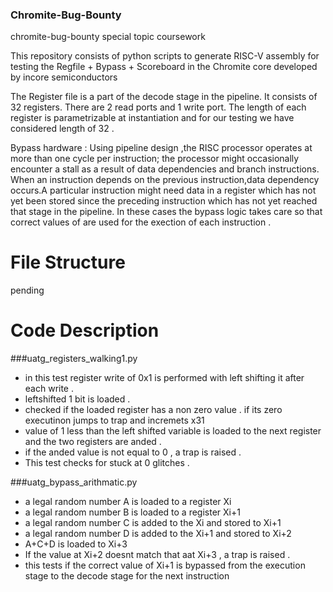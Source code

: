 
### Chromite-Bug-Bounty
chromite-bug-bounty special topic coursework

This repository consists of python scripts to generate RISC-V assembly for testing the Regfile + Bypass + Scoreboard in the Chromite core developed by incore semiconductors

The Register file is a part of the decode stage in the pipeline. It consists of 32 registers. There are 2 read ports and 1 write port. The length of each register is parametrizable at instantiation and for our testing we have considered length of 32 . 

Bypass hardware : Using pipeline design ,the  RISC processor operates at more than one cycle per instruction; the processor might occasionally encounter a  stall as a  result of data dependencies and branch instructions. When an instruction depends on the previous instruction,data dependency occurs.A particular instruction might need data in a register which has not yet been stored since the preceding instruction which has not yet reached that stage  in the pipeline.
In these cases the bypass logic takes care so that correct values of are used for the exection of each instruction . 

# File Structure
pending
# Code Description

###uatg_registers_walking1.py
* in this test register write of 0x1 is performed with left shifting it after each write .
* leftshifted 1 bit is loaded . 
* checked if the loaded register has a non zero value . if its zero executinon jumps to trap and incremets x31 
* value of 1 less than the left shifted variable is loaded to the next register and the two registers are anded . 
* if the anded value is not equal to 0 , a trap is raised . 
* This test checks for stuck at 0 glitches .

###uatg_bypass_arithmatic.py
* a legal random number A is loaded to a register Xi
* a legal random number B is loaded to a register Xi+1
* a legal random number C is added to the Xi and stored to Xi+1
* a legal random number D is added to the Xi+1 and stored to Xi+2
* A+C+D is loaded to Xi+3 
* If the value at Xi+2 doesnt match that aat Xi+3 , a trap is raised .
* this tests if the correct value of Xi+1 is bypassed from the execution stage to the decode stage for the next instruction

